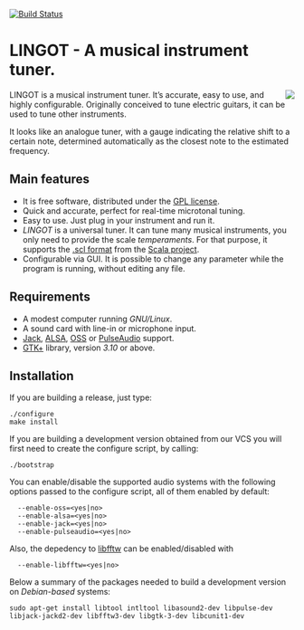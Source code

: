 [![Build Status](https://travis-ci.com/ibancg/lingot.svg?branch=master)](https://travis-ci.com/ibancg/lingot)

# LINGOT - A musical instrument tuner.

<img align="right" src="http://lingot.nongnu.org/images/lingot-black-main.png">

LINGOT is a musical instrument tuner. It’s accurate, easy to use, and highly configurable. Originally conceived to tune electric
guitars, it can be used to tune other instruments.

It looks like an analogue tuner, with a gauge indicating the relative shift to a certain note,
determined automatically as the closest note to the estimated frequency.


## Main features

* It is free software, distributed under the [GPL license](https://www.gnu.org/licenses/old-licenses/gpl-2.0.html).
* Quick and accurate, perfect for real-time microtonal tuning.
* Easy to use. Just plug in your instrument and run it.
* _LINGOT_ is a universal tuner. It can tune many musical instruments, you only need to provide the scale _temperaments_. For that purpose, it supports the [.scl format](http://www.huygens-fokker.org/scala/scl_format.html) from the [Scala project](http://www.huygens-fokker.org/scala/).
* Configurable via GUI. It is possible to change any parameter while the program is running, without editing any file.

## Requirements

* A modest computer running _GNU/Linux_.
* A sound card with line-in or microphone input.
* [Jack](http://www.jackaudio.org/), [ALSA](https://www.alsa-project.org/main/index.php/Main_Page), [OSS](http://www.opensound.com/oss.html) or [PulseAudio](https://www.freedesktop.org/wiki/Software/PulseAudio/) support.
* [GTK+](https://www.gtk.org/) library, version _3.10_ or above.

## Installation

If you are building a release, just type:

```console
./configure
make install
```

If you are building a development version obtained from our VCS you will first need to
create the configure script, by calling:

```console
./bootstrap
```

You can enable/disable the supported audio systems with the following options passed to the
configure script, all of them enabled by default:

```
  --enable-oss=<yes|no>
  --enable-alsa=<yes|no>
  --enable-jack=<yes|no>
  --enable-pulseaudio=<yes|no>
```

Also, the depedency to [libfftw](http://fftw.org) can be enabled/disabled with

```
  --enable-libfftw=<yes|no>
```

Below a summary of the packages needed to build a development version on _Debian-based_ systems:

```console
sudo apt-get install libtool intltool libasound2-dev libpulse-dev libjack-jackd2-dev libfftw3-dev libgtk-3-dev libcunit1-dev
```
